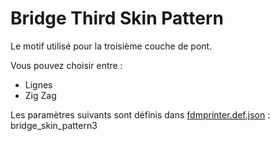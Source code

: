 # Bridge Third Skin Pattern

Le motif utilisé pour la troisième couche de pont.

Vous pouvez choisir entre :

- Lignes
- Zig Zag


Les paramètres suivants sont définis dans [fdmprinter.def.json](https://github.com/smartavionics/Cura/blob/mb-master/resources/definitions/fdmprinter.def.json) : bridge_skin_pattern3
